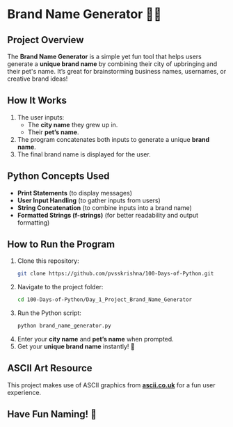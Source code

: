 # Brand Name Generator 🏢🐶

## Project Overview
The **Brand Name Generator** is a simple yet fun tool that helps users generate a **unique brand name** by combining their city of upbringing and their pet's name. It’s great for brainstorming business names, usernames, or creative brand ideas!

## How It Works
1. The user inputs:
   - The **city name** they grew up in.
   - Their **pet’s name**.
2. The program concatenates both inputs to generate a unique **brand name**.
3. The final brand name is displayed for the user.

## Python Concepts Used
- **Print Statements** (to display messages)
- **User Input Handling** (to gather inputs from users)
- **String Concatenation** (to combine inputs into a brand name)
- **Formatted Strings (f-strings)** (for better readability and output formatting)

## How to Run the Program
1. Clone this repository:
   ```bash
   git clone https://github.com/pvsskrishna/100-Days-of-Python.git
   ```
2. Navigate to the project folder:
   ```bash
   cd 100-Days-of-Python/Day_1_Project_Brand_Name_Generator
   ```
3. Run the Python script:
   ```bash
   python brand_name_generator.py
   ```
4. Enter your **city name** and **pet’s name** when prompted.
5. Get your **unique brand name** instantly! 🎉

## ASCII Art Resource
This project makes use of ASCII graphics from **[ascii.co.uk](https://ascii.co.uk/art)** for a fun user experience.

## Have Fun Naming! 🚀

